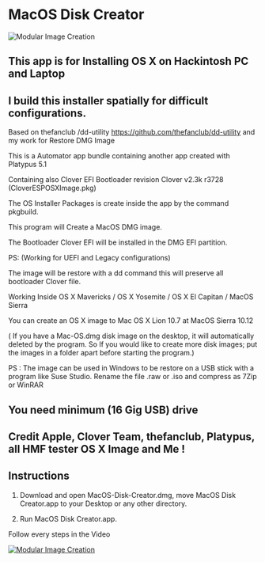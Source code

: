 # MacOS Disk Creator

![Modular Image Creation](http://img4.hostingpics.net/pics/716012ImageVideo.png)

## This app is for Installing OS X on Hackintosh PC and Laptop
## I build this installer spatially for difficult configurations.

Based on thefanclub /dd-utility https://github.com/thefanclub/dd-utility and my work for Restore DMG Image

This is a Automator app bundle containing another app created with Platypus 5.1

Containing also Clover EFI Bootloader revision Clover v2.3k r3728 (CloverESPOSXImage.pkg)

The OS Installer Packages is create inside the app by the command pkgbuild.

This program will Create a MacOS DMG image.

The Bootloader Clover EFI will be installed in the DMG EFI partition.

PS: (Working for UEFI and Legacy configurations)

The image will be restore with a dd command this will preserve all bootloader Clover file.

Working Inside OS X Mavericks / OS X Yosemite / OS X El Capitan / MacOS Sierra

You can create an OS X image to Mac OS X Lion 10.7 at MacOS Sierra 10.12

( If you have a Mac-OS.dmg disk image on the desktop, it will automatically deleted by the program.
​So If you would like to create more disk images; put the images in a folder apart before starting the program.)

PS : The image can be used in Windows to be restore on a USB stick with a program like Suse Studio. Rename the file .raw or .iso and compress as 7Zip or WinRAR

## You need minimum (16 Gig USB) drive  
 
## Credit Apple, Clover Team, thefanclub, Platypus, all HMF tester OS X Image and Me !

## Instructions

1. Download and open MacOS-Disk-Creator.dmg, move MacOS Disk Creator.app to your Desktop or any other directory. 

2. Run MacOS Disk Creator.app.

Follow every steps in the Video

[![Modular Image Creation](http://img4.hostingpics.net/pics/508055ImageVideo.png)](https://www.youtube.com/watch?v=m1QUQG3tY0s)
